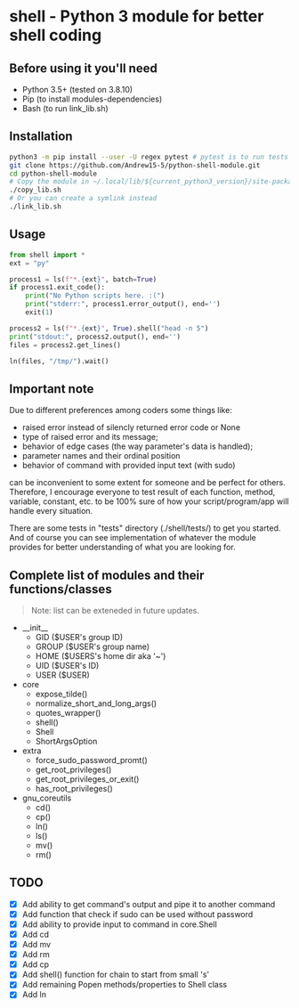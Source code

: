 # shell - Python 3 module for better shell coding

## Before using it you'll need

* Python 3.5+ (tested on 3.8.10)
* Pip (to install modules-dependencies)
* Bash (to run link_lib.sh)

## Installation

```bash
python3 -m pip install --user -U regex pytest # pytest is to run tests
git clone https://github.com/Andrew15-5/python-shell-module.git
cd python-shell-module
# Copy the module in ~/.local/lib/${current_python3_version}/site-packages/
./copy_lib.sh
# Or you can create a symlink instead
./link_lib.sh
```

## Usage

```python
from shell import *
ext = "py"

process1 = ls(f"*.{ext}", batch=True)
if process1.exit_code():
    print("No Python scripts here. :(")
    print("stderr:", process1.error_output(), end='')
    exit(1)

process2 = ls(f"*.{ext}", True).shell("head -n 5")
print("stdout:", process2.output(), end='')
files = process2.get_lines()

ln(files, "/tmp/").wait()
```

## Important note

Due to different preferences among coders some things like:

* raised error instead of silencly returned error code or None
* type of raised error and its message;
* behavior of edge cases (the way parameter's data is handled);
* parameter names and their ordinal position
* behavior of command with provided input text (with sudo)

can be inconvenient to some extent for someone and be perfect for others.
Therefore, I encourage everyone to test result of each function, method,
variable, constant, etc. to be 100% sure of how your
script/program/app will handle every situation.

There are some tests in "tests" directory (./shell/tests/) to get you
started. And of course you can see implementation of whatever the module
provides for better understanding of what you are looking for.

## Complete list of modules and their functions/classes

>Note: list can be exteneded in future updates.

* \_\_init__
  * GID   ($USER's group ID)
  * GROUP ($USER's group name)
  * HOME  ($USERS's home dir aka '~')
  * UID   ($USER's ID)
  * USER  ($USER)
* core
  * expose_tilde()
  * normalize_short_and_long_args()
  * quotes_wrapper()
  * shell()
  * Shell
  * ShortArgsOption
* extra
  * force_sudo_password_promt()
  * get_root_privileges()
  * get_root_privileges_or_exit()
  * has_root_privileges()
* gnu_coreutils
  * cd()
  * cp()
  * ln()
  * ls()
  * mv()
  * rm()

## TODO

* [x] Add ability to get command's output and pipe it to another command
* [x] Add function that check if sudo can be used without password
* [x] Add ability to provide input to command in core.Shell
* [x] Add cd
* [x] Add mv
* [x] Add rm
* [x] Add cp
* [x] Add shell() function for chain to start from small 's'
* [x] Add remaining Popen methods/properties to Shell class
* [x] Add ln
